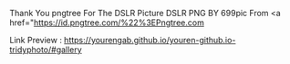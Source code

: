Thank You pngtree For The DSLR Picture
DSLR PNG BY 699pic From <a href="https://id.pngtree.com/%22%3EPngtree.com</a>

Link Preview : https://yourengab.github.io/youren-github.io-tridyphoto/#gallery
